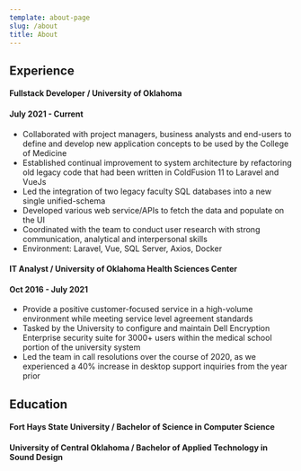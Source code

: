 ```yaml
---
template: about-page
slug: /about
title: About
---
```

## Experience

#### Fullstack Developer / University of Oklahoma

#### July 2021 - Current

* Collaborated with project managers, business analysts and end-users to define and develop new application concepts to be used by the College of Medicine
* Established continual improvement to system architecture by refactoring old legacy code that had been written in ColdFusion 11 to Laravel and VueJs
* Led the integration of two legacy faculty SQL databases into a new single unified-schema
* Developed various web service/APIs to fetch the data and populate on the UI
* Coordinated with the team to conduct user research with strong communication, analytical and interpersonal skills
* Environment: Laravel, Vue, SQL Server, Axios, Docker

#### IT Analyst / University of Oklahoma Health Sciences Center

#### Oct 2016 - July 2021

* Provide a positive customer-focused service in a high-volume environment while meeting service level agreement standards
* Tasked by the University to configure and maintain Dell Encryption Enterprise security suite for 3000+ users within the medical school portion of the university system
* Led the team in call resolutions over the course of 2020, as we experienced a 40% increase in desktop support inquiries from the year prior

## Education

#### Fort Hays State University / Bachelor of Science in Computer Science

#### University of Central Oklahoma / Bachelor of Applied Technology in Sound Design
